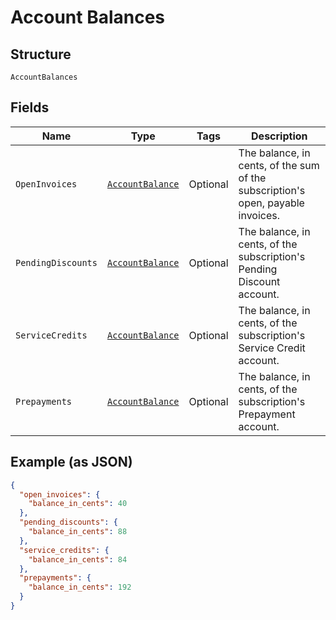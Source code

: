 
# Account Balances

## Structure

`AccountBalances`

## Fields

| Name | Type | Tags | Description |
|  --- | --- | --- | --- |
| `OpenInvoices` | [`AccountBalance`](../../doc/models/account-balance.md) | Optional | The balance, in cents, of the sum of the subscription's  open, payable invoices. |
| `PendingDiscounts` | [`AccountBalance`](../../doc/models/account-balance.md) | Optional | The balance, in cents, of the subscription's Pending Discount account. |
| `ServiceCredits` | [`AccountBalance`](../../doc/models/account-balance.md) | Optional | The balance, in cents, of the subscription's Service Credit account. |
| `Prepayments` | [`AccountBalance`](../../doc/models/account-balance.md) | Optional | The balance, in cents, of the subscription's Prepayment account. |

## Example (as JSON)

```json
{
  "open_invoices": {
    "balance_in_cents": 40
  },
  "pending_discounts": {
    "balance_in_cents": 88
  },
  "service_credits": {
    "balance_in_cents": 84
  },
  "prepayments": {
    "balance_in_cents": 192
  }
}
```

